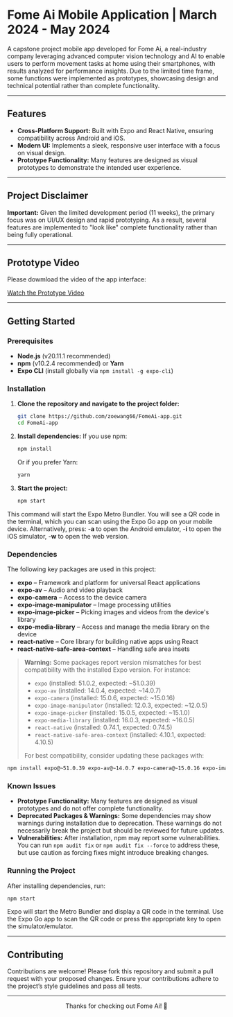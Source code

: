 # Fome Ai Mobile Application | March 2024 - May 2024

A capstone project mobile app developed for Fome Ai, a real-industry company leveraging advanced computer vision technology and AI to enable users to perform movement tasks at home using their smartphones, with results analyzed for performance insights. Due to the limited time frame, some functions were implemented as prototypes, showcasing design and technical potential rather than complete functionality.

---

## Features

- **Cross-Platform Support:** Built with Expo and React Native, ensuring compatibility across Android and iOS.
- **Modern UI:** Implements a sleek, responsive user interface with a focus on visual design.
- **Prototype Functionality:** Many features are designed as visual prototypes to demonstrate the intended user experience.

---

## Project Disclaimer

**Important:** Given the limited development period (11 weeks), the primary focus was on UI/UX design and rapid prototyping. As a result, several features are implemented to "look like" complete functionality rather than being fully operational.

---

## Prototype Video

Please dowmload the video of the app interface:

[Watch the Prototype Video](./assets/VID_20250402152727486.MP4)


---

## Getting Started

### Prerequisites

- **Node.js** (v20.11.1 recommended)
- **npm** (v10.2.4 recommended) or **Yarn**
- **Expo CLI** (install globally via `npm install -g expo-cli`)

### Installation

1. **Clone the repository and navigate to the project folder:**
   ```bash
   git clone https://github.com/zoewang66/FomeAi-app.git
   cd FomeAi-app
   ```

2. **Install dependencies:**
   If you use npm:
   ```bash
   npm install
   ```
   Or if you prefer Yarn:
   ```bash
   yarn
   ```
3. **Start the project:**
   ```bash
   npm start
   ```
This command will start the Expo Metro Bundler. You will see a QR code in the terminal, which you can scan using the Expo Go app on your mobile device. Alternatively, press:
-**a** to open the Android emulator,
-**i** to open the iOS simulator,
-**w** to open the web version.


### Dependencies

The following key packages are used in this project:

- **expo** – Framework and platform for universal React applications  
- **expo-av** – Audio and video playback  
- **expo-camera** – Access to the device camera  
- **expo-image-manipulator** – Image processing utilities  
- **expo-image-picker** – Picking images and videos from the device's library  
- **expo-media-library** – Access and manage the media library on the device  
- **react-native** – Core library for building native apps using React  
- **react-native-safe-area-context** – Handling safe area insets

> **Warning:** Some packages report version mismatches for best compatibility with the installed Expo version. For instance:
> - `expo` (installed: 51.0.2, expected: ~51.0.39)
> - `expo-av` (installed: 14.0.4, expected: ~14.0.7)
> - `expo-camera` (installed: 15.0.6, expected: ~15.0.16)
> - `expo-image-manipulator` (installed: 12.0.3, expected: ~12.0.5)
> - `expo-image-picker` (installed: 15.0.5, expected: ~15.1.0)
> - `expo-media-library` (installed: 16.0.3, expected: ~16.0.5)
> - `react-native` (installed: 0.74.1, expected: 0.74.5)
> - `react-native-safe-area-context` (installed: 4.10.1, expected: 4.10.5)
>
> For best compatibility, consider updating these packages with:

```bash
npm install expo@~51.0.39 expo-av@~14.0.7 expo-camera@~15.0.16 expo-image-manipulator@~12.0.5 expo-image-picker@~15.1.0 expo-media-library@~16.0.5 react-native@0.74.5 react-native-safe-area-context@4.10.5
```

### Known Issues

- **Prototype Functionality:** Many features are designed as visual prototypes and do not offer complete functionality.
- **Deprecated Packages & Warnings:** Some dependencies may show warnings during installation due to deprecation. These warnings do not necessarily break the project but should be reviewed for future updates.
- **Vulnerabilities:** After installation, npm may report some vulnerabilities. You can run `npm audit fix` or `npm audit fix --force` to address these, but use caution as forcing fixes might introduce breaking changes.


### Running the Project

After installing dependencies, run:

```bash
npm start
```
Expo will start the Metro Bundler and display a QR code in the terminal. Use the Expo Go app to scan the QR code or press the appropriate key to open the simulator/emulator.

---
## Contributing
Contributions are welcome! Please fork this repository and submit a pull request with your proposed changes. Ensure your contributions adhere to the project’s style guidelines and pass all tests.


---
<p align="center">Thanks for checking out Fome Ai! 🚀</p>
